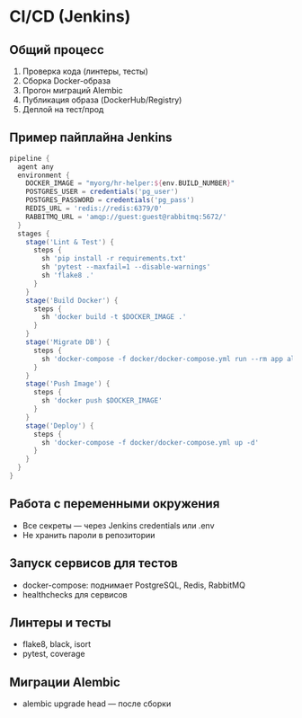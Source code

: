 # CI/CD (Jenkins)

## Общий процесс

1. Проверка кода (линтеры, тесты)
2. Сборка Docker-образа
3. Прогон миграций Alembic
4. Публикация образа (DockerHub/Registry)
5. Деплой на тест/прод

## Пример пайплайна Jenkins

```groovy
pipeline {
  agent any
  environment {
    DOCKER_IMAGE = "myorg/hr-helper:${env.BUILD_NUMBER}"
    POSTGRES_USER = credentials('pg_user')
    POSTGRES_PASSWORD = credentials('pg_pass')
    REDIS_URL = 'redis://redis:6379/0'
    RABBITMQ_URL = 'amqp://guest:guest@rabbitmq:5672/'
  }
  stages {
    stage('Lint & Test') {
      steps {
        sh 'pip install -r requirements.txt'
        sh 'pytest --maxfail=1 --disable-warnings'
        sh 'flake8 .'
      }
    }
    stage('Build Docker') {
      steps {
        sh 'docker build -t $DOCKER_IMAGE .'
      }
    }
    stage('Migrate DB') {
      steps {
        sh 'docker-compose -f docker/docker-compose.yml run --rm app alembic upgrade head'
      }
    }
    stage('Push Image') {
      steps {
        sh 'docker push $DOCKER_IMAGE'
      }
    }
    stage('Deploy') {
      steps {
        sh 'docker-compose -f docker/docker-compose.yml up -d'
      }
    }
  }
}
```

## Работа с переменными окружения

- Все секреты — через Jenkins credentials или .env
- Не хранить пароли в репозитории

## Запуск сервисов для тестов

- docker-compose: поднимает PostgreSQL, Redis, RabbitMQ
- healthchecks для сервисов

## Линтеры и тесты

- flake8, black, isort
- pytest, coverage

## Миграции Alembic

- alembic upgrade head — после сборки 